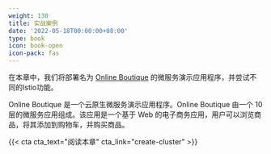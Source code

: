 ```yaml
---
weight: 130
title: 实战案例
date: '2022-05-18T00:00:00+08:00'
type: book
icon: book-open
icon-pack: fas
---
```


在本章中，我们将部署名为 [Online Boutique](https://github.com/GoogleCloudPlatform/microservices-demo) 的微服务演示应用程序，并尝试不同的Istio功能。

Online Boutique 是一个云原生微服务演示应用程序。Online Boutique 由一个 10 层的微服务应用组成。该应用是一个基于 Web 的电子商务应用，用户可以浏览商品，将其添加到购物车，并购买商品。

{{< cta cta_text="阅读本章" cta_link="create-cluster" >}}